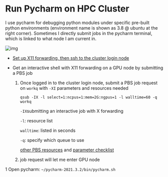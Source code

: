 # Run Pycharm on HPC Cluster

I use pycharm for debugging python modules under specific pre-built python environments (environment name is shown as 3.8 @ ubuntu at the right corner). Sometimes I directly submit jobs in the pycharm terminal, which is linked to what node I am current in.

![img](https://tidal-vibraphone-993.notion.site/image/https%3A%2F%2Fs3-us-west-2.amazonaws.com%2Fsecure.notion-static.com%2F7543f979-c9a5-44f9-84ba-4c3d7024c1ed%2FUntitled.png?table=block&id=72460185-3a70-40c1-8027-91b60afed41f&spaceId=487f6bbc-aed5-46da-afc4-02bb4aa10be9&width=2000&userId=&cache=v2)

- [Set up X11 forwarding, then ssh to the cluster login node](https://github.com/Duke-NUS-HPC/docs/blob/main/ssh-with-keypairs.md)


- Get an interactive shell with X11 forwarding on a GPU node by submitting a PBS job

  1. Once logged in to the cluster login node, submit a PBS job request on `workq` with `-XI` parameters and resources needed

     `qsub -IX -l select=1:ncpus=1:mem=2G:ngpus=1 -l walltime=60 -q workq`

     `-IX`submitting an interactive job with X forwarding

     `-l`: resource list

     `walltime`: listed in seconds

     `-q`: specify which queue to use

     [other PBS resources](https://help.nscc.sg/pbspro-quickstartguide/) and [parameter checklist](https://help.nscc.sg/wp-content/uploads/2016/08/PBS_Professional_Quick_Reference.pdf)

  2. job request will let me enter GPU node

1 Open pycharm: `~/pycharm-2021.3.2/bin/pycharm.sh`
